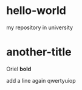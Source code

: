 # hello-world
my repository in university


# another-title
Oriel **bold**

add a line again
qwertyuiop
